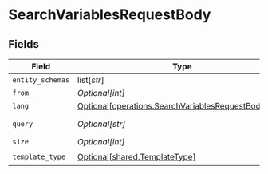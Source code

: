 # SearchVariablesRequestBody


## Fields

| Field                                                                                                                | Type                                                                                                                 | Required                                                                                                             | Description                                                                                                          | Example                                                                                                              |
| -------------------------------------------------------------------------------------------------------------------- | -------------------------------------------------------------------------------------------------------------------- | -------------------------------------------------------------------------------------------------------------------- | -------------------------------------------------------------------------------------------------------------------- | -------------------------------------------------------------------------------------------------------------------- |
| `entity_schemas`                                                                                                     | list[*str*]                                                                                                          | :heavy_minus_sign:                                                                                                   | N/A                                                                                                                  | contact                                                                                                              |
| `from_`                                                                                                              | *Optional[int]*                                                                                                      | :heavy_minus_sign:                                                                                                   | N/A                                                                                                                  |                                                                                                                      |
| `lang`                                                                                                               | [Optional[operations.SearchVariablesRequestBodyLang]](undefined/models/operations/searchvariablesrequestbodylang.md) | :heavy_minus_sign:                                                                                                   | N/A                                                                                                                  |                                                                                                                      |
| `query`                                                                                                              | *Optional[str]*                                                                                                      | :heavy_check_mark:                                                                                                   | Search string                                                                                                        | logo                                                                                                                 |
| `size`                                                                                                               | *Optional[int]*                                                                                                      | :heavy_minus_sign:                                                                                                   | N/A                                                                                                                  |                                                                                                                      |
| `template_type`                                                                                                      | [Optional[shared.TemplateType]](undefined/models/shared/templatetype.md)                                             | :heavy_check_mark:                                                                                                   | N/A                                                                                                                  |                                                                                                                      |